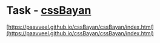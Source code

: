 # Task - [cssBayan](https://github.com/DrDiman/CSS-Bayan-task)

[https://paavveel.github.io/cssBayan/cssBayan/index.html](https://paavveel.github.io/cssBayan/cssBayan/index.html)
